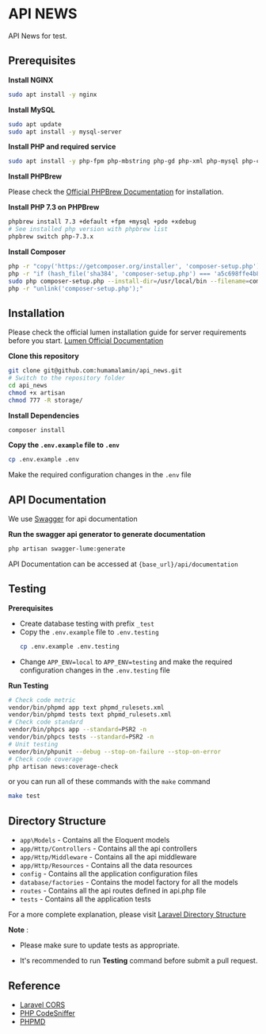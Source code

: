 # API NEWS

API News for test.

## Prerequisites

**Install NGINX**

```bash
sudo apt install -y nginx
```

**Install MySQL**

```bash
sudo apt update
sudo apt install -y mysql-server
```

**Install PHP and required service**

```bash
sudo apt install -y php-fpm php-mbstring php-gd php-xml php-mysql php-cli php-zip unzip curl openssl pkg-config git autoconf automake libxml2-dev libcurl4-openssl-dev libssl-dev openssl gettext libicu-dev libmcrypt-dev libmcrypt4 libbz2-dev libreadline-dev gettext build-essential libmhash-dev libmhash2 libicu-dev libxslt-dev zlib1g-dev libzip-dev make
```

**Install PHPBrew**

Please check the [Official PHPBrew Documentation](https://github.com/phpbrew/phpbrew) for installation.

**Install PHP 7.3 on PHPBrew**

```bash
phpbrew install 7.3 +default +fpm +mysql +pdo +xdebug
# See installed php version with phpbrew list
phpbrew switch php-7.3.x
```

**Install Composer**

```bash
php -r "copy('https://getcomposer.org/installer', 'composer-setup.php');"
php -r "if (hash_file('sha384', 'composer-setup.php') === 'a5c698ffe4b8e849a443b120cd5ba38043260d5c4023dbf93e1558871f1f07f58274fc6f4c93bcfd858c6bd0775cd8d1') { echo 'Installer verified'; } else { echo 'Installer corrupt'; unlink('composer-setup.php'); } echo PHP_EOL;"
sudo php composer-setup.php --install-dir=/usr/local/bin --filename=composer
php -r "unlink('composer-setup.php');"
```

## Installation

Please check the official lumen installation guide for server requirements before you start. [Lumen Official Documentation](https://lumen.laravel.com/docs/6.x)

**Clone this repository**

```bash
git clone git@github.com:humamalamin/api_news.git
# Switch to the repository folder
cd api_news
chmod +x artisan
chmod 777 -R storage/

```

**Install Dependencies**

```bash
composer install
```

**Copy the `.env.example` file to `.env`**

```bash
cp .env.example .env
```

Make the required configuration changes in the `.env` file

## API Documentation

We use [Swagger](https://swagger.io/) for api documentation

**Run the swagger api generator to generate documentation**

```bash
php artisan swagger-lume:generate
```

API Documentation can be accessed at `{base_url}/api/documentation`

## Testing

**Prerequisites**

* Create database testing with prefix `_test`
* Copy the `.env.example` file to `.env.testing`
    ```bash
    cp .env.example .env.testing
    ```
* Change `APP_ENV=local` to `APP_ENV=testing` and make the required configuration changes in the `.env.testing` file

**Run Testing**

```bash
# Check code metric
vendor/bin/phpmd app text phpmd_rulesets.xml
vendor/bin/phpmd tests text phpmd_rulesets.xml
# Check code standard
vendor/bin/phpcs app --standard=PSR2 -n
vendor/bin/phpcs tests --standard=PSR2 -n
# Unit testing
vendor/bin/phpunit --debug --stop-on-failure --stop-on-error
# Check code coverage
php artisan news:coverage-check
```

or you can run all of these commands with the `make` command

```bash
make test
```

## Directory Structure

* `app\Models` - Contains all the Eloquent models
* `app/Http/Controllers` - Contains all the api controllers
* `app/Http/Middleware` - Contains all the api middleware
* `app/Http/Resources` - Contains all the data resources
* `config` - Contains all the application configuration files
* `database/factories` - Contains the model factory for all the models
* `routes` - Contains all the api routes defined in api.php file
* `tests` - Contains all the application tests

For a more complete explanation, please visit [Laravel Directory Structure](https://laravel.com/docs/6.x/structure)

**Note** :

* Please make sure to update tests as appropriate.

* It's recommended to run **Testing** command before submit a pull request.

## Reference

* [Laravel CORS](https://github.com/spatie/laravel-cors)
* [PHP CodeSniffer](https://github.com/squizlabs/PHP_CodeSniffer)
* [PHPMD](https://github.com/phpmd/phpmd)
